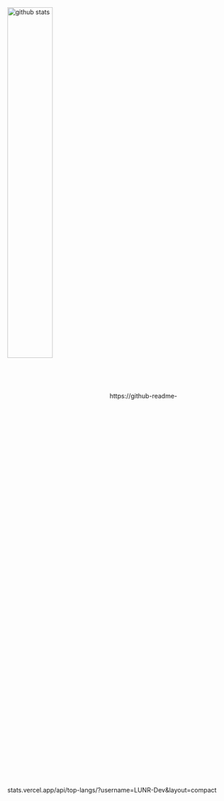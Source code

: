 <img src="https://github-readme-stats.vercel.app/api?username=LUNR-Dev&show_icons=true&theme=gotham" alt="github stats" width="45%" align="center"/>
https://github-readme-stats.vercel.app/api/top-langs/?username=LUNR-Dev&layout=compact
